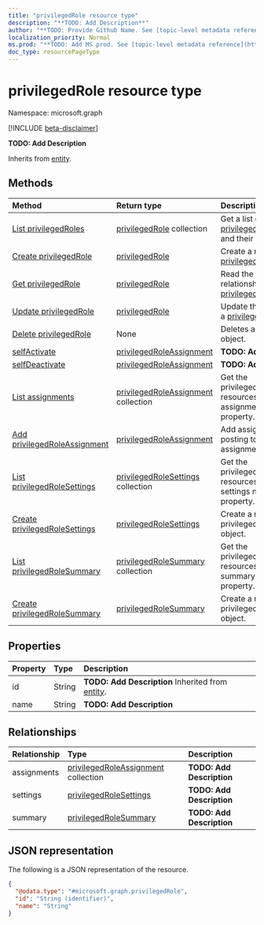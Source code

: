 ```yaml
---
title: "privilegedRole resource type"
description: "**TODO: Add Description**"
author: "**TODO: Provide Github Name. See [topic-level metadata reference](https://msgo.azurewebsites.net/add/document/guidelines/metadata.html#topic-level-metadata)**"
localization_priority: Normal
ms.prod: "**TODO: Add MS prod. See [topic-level metadata reference](https://msgo.azurewebsites.net/add/document/guidelines/metadata.html#topic-level-metadata)**"
doc_type: resourcePageType
---
```


# privilegedRole resource type

Namespace: microsoft.graph

[!INCLUDE [beta-disclaimer](../../includes/beta-disclaimer.md)]

**TODO: Add Description**


Inherits from [entity](../resources/entity.md).

## Methods
|Method|Return type|Description|
|:---|:---|:---|
|[List privilegedRoles](../api/privilegedrole-list.md)|[privilegedRole](../resources/privilegedrole.md) collection|Get a list of the [privilegedRole](../resources/privilegedrole.md) objects and their properties.|
|[Create privilegedRole](../api/privilegedrole-post-privilegedroles.md)|[privilegedRole](../resources/privilegedrole.md)|Create a new [privilegedRole](../resources/privilegedrole.md) object.|
|[Get privilegedRole](../api/privilegedrole-get.md)|[privilegedRole](../resources/privilegedrole.md)|Read the properties and relationships of a [privilegedRole](../resources/privilegedrole.md) object.|
|[Update privilegedRole](../api/privilegedrole-update.md)|[privilegedRole](../resources/privilegedrole.md)|Update the properties of a [privilegedRole](../resources/privilegedrole.md) object.|
|[Delete privilegedRole](../api/privilegedrole-delete.md)|None|Deletes a [privilegedRole](../resources/privilegedrole.md) object.|
|[selfActivate](../api/privilegedrole-selfactivate.md)|[privilegedRoleAssignment](../resources/privilegedroleassignment.md)|**TODO: Add Description**|
|[selfDeactivate](../api/privilegedrole-selfdeactivate.md)|[privilegedRoleAssignment](../resources/privilegedroleassignment.md)|**TODO: Add Description**|
|[List assignments](../api/privilegedrole-list-assignments.md)|[privilegedRoleAssignment](../resources/privilegedroleassignment.md) collection|Get the privilegedRoleAssignment resources from the assignments navigation property.|
|[Add privilegedRoleAssignment](../api/privilegedrole-post-assignments.md)|[privilegedRoleAssignment](../resources/privilegedroleassignment.md)|Add assignments by posting to the assignments collection.|
|[List privilegedRoleSettings](../api/privilegedrole-list-settings.md)|[privilegedRoleSettings](../resources/privilegedrolesettings.md) collection|Get the privilegedRoleSettings resources from the settings navigation property.|
|[Create privilegedRoleSettings](../api/privilegedrole-post-settings.md)|[privilegedRoleSettings](../resources/privilegedrolesettings.md)|Create a new privilegedRoleSettings object.|
|[List privilegedRoleSummary](../api/privilegedrole-list-summary.md)|[privilegedRoleSummary](../resources/privilegedrolesummary.md) collection|Get the privilegedRoleSummary resources from the summary navigation property.|
|[Create privilegedRoleSummary](../api/privilegedrole-post-summary.md)|[privilegedRoleSummary](../resources/privilegedrolesummary.md)|Create a new privilegedRoleSummary object.|

## Properties
|Property|Type|Description|
|:---|:---|:---|
|id|String|**TODO: Add Description** Inherited from [entity](../resources/entity.md).|
|name|String|**TODO: Add Description**|

## Relationships
|Relationship|Type|Description|
|:---|:---|:---|
|assignments|[privilegedRoleAssignment](../resources/privilegedroleassignment.md) collection|**TODO: Add Description**|
|settings|[privilegedRoleSettings](../resources/privilegedrolesettings.md)|**TODO: Add Description**|
|summary|[privilegedRoleSummary](../resources/privilegedrolesummary.md)|**TODO: Add Description**|

## JSON representation
The following is a JSON representation of the resource.
<!-- {
  "blockType": "resource",
  "keyProperty": "id",
  "@odata.type": "microsoft.graph.privilegedRole",
  "baseType": "microsoft.graph.entity",
  "openType": false
}
-->
``` json
{
  "@odata.type": "#microsoft.graph.privilegedRole",
  "id": "String (identifier)",
  "name": "String"
}
```

